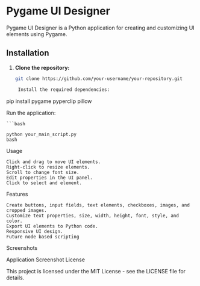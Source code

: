 # Pygame UI Designer

Pygame UI Designer is a Python application for creating and customizing UI elements using Pygame.

## Installation

1. **Clone the repository:**

   ```bash
   git clone https://github.com/your-username/your-repository.git

    Install the required dependencies:

    ```

pip install pygame pyperclip pillow

Run the application:

    ```bash

    python your_main_script.py
    bash

Usage

    Click and drag to move UI elements.
    Right-click to resize elements.
    Scroll to change font size.
    Edit properties in the UI panel.
    Click to select and element.

Features

    Create buttons, input fields, text elements, checkboxes, images, and cropped images.
    Customize text properties, size, width, height, font, style, and color.
    Export UI elements to Python code.
    Responsive UI design.
    Future node based scripting

Screenshots

Application Screenshot
License

This project is licensed under the MIT License - see the LICENSE file for details.
